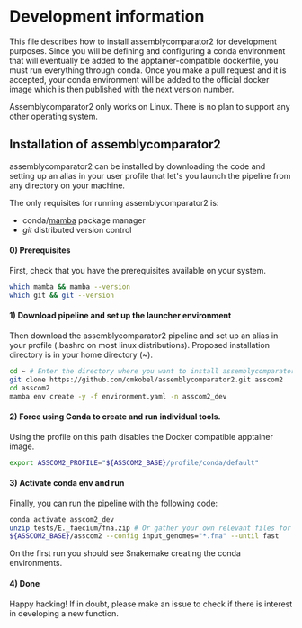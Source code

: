 # Development information

This file describes how to install assemblycomparator2 for development purposes. Since you will be defining and configuring a conda environment that will eventually be added to the apptainer-compatible dockerfile, you must run everything through conda. Once you make a pull request and it is accepted, your conda environment will be added to the official docker image which is then published with the next version number.

Assemblycomparator2 only works on Linux. There is no plan to support any other operating system.

## Installation of assemblycomparator2

assemblycomparator2 can be installed by downloading the code and setting up an alias in your user profile that let's you launch the pipeline from any directory on your machine.

The only requisites for running assemblycomparator2 is:
  - conda/[mamba](https://github.com/conda-forge/miniforge#install) package manager
  - *git* distributed version control

#### 0) Prerequisites

First, check that you have the prerequisites available on your system. 

```bash
which mamba && mamba --version
which git && git --version
```

#### 1) Download pipeline and set up the launcher environment

Then download the assemblycomparator2 pipeline and set up an alias in your profile (.bashrc on most linux distributions). Proposed installation directory is in your home directory (\~).

```bash
cd ~ # Enter the directory where you want to install assemblycomparator2.
git clone https://github.com/cmkobel/assemblycomparator2.git asscom2
cd asscom2
mamba env create -y -f environment.yaml -n asscom2_dev

```

#### 2) Force using Conda to create and run individual tools.

Using the profile on this path disables the Docker compatible apptainer image.

```bash
export ASSCOM2_PROFILE="${ASSCOM2_BASE}/profile/conda/default"

```


#### 3) Activate conda env and run

Finally, you can run the pipeline with the following code:
```bash
conda activate asscom2_dev
unzip tests/E._faecium/fna.zip # Or gather your own relevant files for testing.
${ASSCOM2_BASE}/asscom2 --config input_genomes="*.fna" --until fast

```

On the first run you should see Snakemake creating the conda environments.

#### 4) Done

Happy hacking!
If in doubt, please make an issue to check if there is interest in developing a new function.
